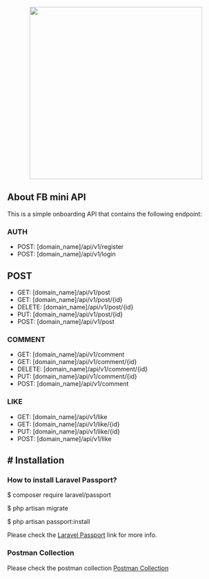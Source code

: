 <p align="center"><a href="https://laravel.com" target="_blank"><img src="https://raw.githubusercontent.com/laravel/art/master/logo-lockup/5%20SVG/2%20CMYK/1%20Full%20Color/laravel-logolockup-cmyk-red.svg" width="400"></a></p>

## About FB mini API

This is a simple onboarding API that contains the following endpoint:

### AUTH
- POST: [domain_name]/api/v1/register
- POST: [domain_name]/api/v1/login

## POST
- GET: [domain_name]/api/v1/post
- GET: [domain_name]/api/v1/post/{id}
- DELETE: [domain_name]/api/v1/post/{id}
- PUT: [domain_name]/api/v1/post/{id}
- POST: [domain_name]/api/v1/post

### COMMENT
- GET: [domain_name]/api/v1/comment
- GET: [domain_name]/api/v1/comment/{id}
- DELETE: [domain_name]/api/v1/comment/{id}
- PUT: [domain_name]/api/v1/comment/{id}
- POST: [domain_name]/api/v1/comment

### LIKE
- GET: [domain_name]/api/v1/like
- GET: [domain_name]/api/v1/like/{id}
- PUT: [domain_name]/api/v1/like/{id}
- POST: [domain_name]/api/v1/like

## # Installation

### How to install Laravel Passport?

$ composer require laravel/passport

$ php artisan migrate

$ php artisan passport:install

Please check the [Laravel Passport](https://laravel.com/docs/9.x/passport) link for more info. 

### Postman Collection
Please check the postman collection [Postman Collection](https://www.getpostman.com/collections/974a5d21a9d0c0f221c9)
